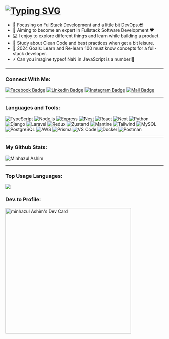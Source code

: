 <h1 align="left">
  <a href="https://git.io/typing-svg"><img src="https://readme-typing-svg.herokuapp.com?font=&weight=800&size=32&duration=4000&pause=1000&color=36ACF7&background=0C58FF00&random=false&width=600&height=60&lines=Heyya!+I'm+Minhazul+Ashim.;I+am+on+a+quest+of+being+a;Versatile+Software+Engineer!!+%F0%9F%98%84" alt="Typing SVG" /></a>
</h1>

- 🔭 Focusing on FullStack Development and a little bit DevOps.😎
- 🌱 Aiming to become an expert in Fullstack Software Development ❤
- 💻 I enjoy to explore different things and learn while building a product.
- 📰 Study about Clean Code and best practices when get a bit leisure.
- 🥅 2024 Goals: Learn and Re-learn 100 must know concepts for a full-stack developer.
- ⚡ Can you imagine typeof NaN in JavaScript is a number!🤣

---

### Connect With Me:

[![Facebook Badge](https://img.shields.io/badge/Facebook-1877F2?style=for-the-badge&logo=facebook&logoColor=white)](https://facebook.com/minhazulhaqueashim)
[![Linkedin Badge](https://img.shields.io/badge/LinkedIn-0077B5?style=for-the-badge&logo=linkedin&logoColor=white)](https://www.linkedin.com/in/minhazulhaqueashim/) [![Instagram Badge](https://img.shields.io/badge/Instagram-E4405F?style=for-the-badge&logo=instagram&logoColor=white)](https://instagram.com/minhazul-ashim)
[![Mail Badge](https://img.shields.io/badge/Gmail-D14836?style=for-the-badge&logo=gmail&logoColor=white)](mailto:minhazul.ashim@gmail.com)

---

### Languages and Tools:

![TypeScript](https://img.shields.io/badge/TypeScript-007ACC?style=flat-square&logo=typescript&logoColor=white)
![Node.js](https://img.shields.io/badge/Node.js-43853D?style=flat-square&logo=node.js&logoColor=white)
![Express](https://img.shields.io/badge/Express-yellow?style=flat-square&logo=express&logoColor=white)
![Nest](https://img.shields.io/badge/Nest-000000?style=flat-square&logo=nestjs&logoColor=D9224D)
![React](https://img.shields.io/badge/React-0081CB?style=flat-square&logo=react&logoColor=61DAFB)
![Next](https://img.shields.io/badge/Next-f7f7f7?style=flastic&logo=Next.js&logoColor=000000)
![Python](https://img.shields.io/badge/Python-306998?style=flastic&logo=Python&logoColor=white)
![Django](https://img.shields.io/badge/Django-092e20?style=flastic&logo=Django&logoColor=white)
![Laravel](https://img.shields.io/badge/Laravel-orange?style=flastic&logo=Laravel&logoColor=white)
![Redux](https://img.shields.io/badge/Redux-black?style=flastic&logo=Redux&logoColor=764ABC)
![Zustand](https://img.shields.io/badge/Zustand-white?style=flastic&logo=Zustand&logoColor=black)
![Mantine](https://img.shields.io/badge/Mantine-f7f7f7?style=flastic&logo=Mantine&logoColor=0170FE)
![Tailwind](https://img.shields.io/badge/Tailwind-563D7C?style=flat-square&logo=Tailwindcss&logoColor=white)
![MySQL](https://img.shields.io/badge/MySQL-005C84?style=flat-square&logo=mysql&logoColor=white)
![PostgreSQL](https://img.shields.io/badge/PostgreSQL-31658D?style=flastic&logo=PostgreSQL&logoColor=white)
![AWS](https://img.shields.io/badge/AWS-orange?style=flastic&logo=amazonwebservices&logoColor=black)
![Prisma](https://img.shields.io/badge/Prisma-FFFFFF?style=flat-square&logo=Prisma&logoColor=black)
![VS Code](https://img.shields.io/badge/VisualStudio-2C2B30?style=flastic&logo=VisualStudioCode&logoColor=007ACC)
![Docker](https://img.shields.io/badge/Docker-0CC1F3?style=flat-square&logo=docker&logoColor=white)
![Postman](https://img.shields.io/badge/Postman-f7f7f7?style=flastic&logo=Postman&logoColor=FF6C37)

---

### My Github Stats:

<p>
  <img align="center" src="https://github-readme-streak-stats.herokuapp.com/?user=minhazul-ashim&theme=algolia" alt="Minhazul Ashim" />
</p>

---

### Top Usage Languages:

<img align="center" src="https://github-readme-stats.vercel.app/api/top-langs/?username=minhazul-ashim&layout=compact&theme=algolia&hide_border=true&&langs_count=10" />

### Dev.to Profile:

<a href="https://app.daily.dev/minhazul_ashim"><img src="https://github.com/minhazul-ashim/devcard-autocommit/blob/main/devcard.svg" width="400px" style="margin:auto" alt="minhazul Ashim's Dev Card"/></a>
